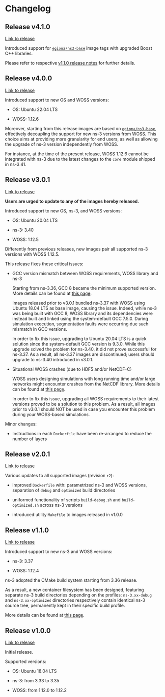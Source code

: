 # Changelog

## Release v4.1.0

[Link to release][v410]

Introduced support for [`egiona/ns3-base`][ns3-base] image tags with upgraded Boost C++ libraries.

Please refer to respective [v1.1.0 release notes][ns3-base-v110] for further details.

## Release v4.0.0

[Link to release][v400]

Introduced support to new OS and WOSS versions:

- OS: Ubuntu 22.04 LTS

- WOSS: 1.12.6

Moreover, starting from this release images are based on [`egiona/ns3-base`][ns3-base], effectively decoupling the support for new ns-3 versions from WOSS.
This choice aims at providing more granularity for end users, as well as allowing the upgrade of ns-3 version independently from WOSS.

For instance, at the time of the present release, WOSS 1.12.6 cannot be integrated with ns-3 due to the latest changes to the `core` module shipped in ns-3.41.

## Release v3.0.1

[Link to release][v301]

**Users are urged to update to any of the images hereby released.**

Introduced support to new OS, ns-3, and WOSS versions:

- OS: Ubuntu 20.04 LTS

- ns-3: 3.40

- WOSS: 1.12.5

Differently from previous releases, new images pair all supported ns-3 versions with WOSS 1.12.5.

This release fixes these critical issues:

- GCC version mismatch between WOSS requirements, WOSS library and ns-3

    Starting from ns-3.36, GCC 8 became the minimum supported version.
    More details can be found at [this page][gcc-8-issue]. 
    
    Images released prior to v3.0.1 bundled ns-3.37 with WOSS using Ubuntu 18.04 LTS as base image, causing the issue.
    Indeed, while ns-3 was being built with GCC 8, WOSS library and its dependencies were instead built and linked using the system-default GCC 7.5.0.
    During simulation execution, segmentation faults were occurring due such mismatch in GCC versions.

    In order to fix this issue, upgrading to Ubuntu 20.04 LTS is a quick solution since the system-default GCC version is 9.3.0.
    While this upgrade solved the problem for ns-3.40, it did not prove successful for ns-3.37.
    As a result, all ns-3.37 images are discontinued; users should upgrade to ns-3.40 introduced in v3.0.1.

- Situational WOSS crashes (due to HDF5 and/or NetCDF-C)

    WOSS users designing simulations with long running time and/or large networks might encounter crashes from the NetCDF library.
    More details can be found at [this page][woss-netcdf-crash].

    In order to fix this issue, upgrading all WOSS requirements to their latest versions proved to be a solution to this problem.
    As a result, all images prior to v3.0.1 should NOT be used in case you encounter this problem during your WOSS-based simulations.

Minor changes:

- Instructions in each `Dockerfile` have been re-arranged to reduce the number of layers

## Release v2.0.1

[Link to release][v201]

Various updates to all supported images (revision `r2`):

- improved `Dockerfile` with: parametrized ns-3 and WOSS versions, separation of `debug` and `optimized` build directories

- uniformed functionality of scripts `build-debug.sh` and `build-optimized.sh` across ns-3 versions

- introduced utility `Makefile` to images released in v1.0.0

## Release v1.1.0

[Link to release][v110]

Introduced support to new ns-3 and WOSS versions:

- ns-3: 3.37

- WOSS: 1.12.4

ns-3 adopted the CMake build system starting from 3.36 release.

As a result, a new container filesystem has been designed, featuring separate ns-3 build directories depending on the profiles: `ns-3.xx-debug` and `ns-3.xx-optimized` directories respectively contain identical ns-3 source tree, permanently kept in their specific build profile.

More details can be found at [this page][ns3-cmake].

## Release v1.0.0

[Link to release][v100]

Initial release.

Supported versions:

- OS: Ubuntu 18.04 LTS

- ns-3: from 3.33 to 3.35

- WOSS: from 1.12.0 to 1.12.2



<!--- Releases --->
[v100]: https://github.com/SENSES-Lab-Sapienza/ns3-woss-docker/releases/tag/v1.0.0
[v110]: https://github.com/SENSES-Lab-Sapienza/ns3-woss-docker/releases/tag/v1.1.0
[v201]: https://github.com/SENSES-Lab-Sapienza/ns3-woss-docker/releases/tag/v2.0.1
[v301]: https://github.com/SENSES-Lab-Sapienza/ns3-woss-docker/releases/tag/v3.0.1
[v400]: https://github.com/emanuelegiona/ns3-woss-docker/releases/tag/v4.0.0
[v410]: https://github.com/emanuelegiona/ns3-woss-docker/releases/tag/v4.1.0

<!--- v1.1.0 --->
[ns3-cmake]: https://www.nsnam.org/docs/manual/html/working-with-cmake.html

<!--- v3.0.1 --->
[gcc-8-issue]: https://gitlab.com/nsnam/ns-3-dev/-/blob/ns-3.36/RELEASE_NOTES.md#release-336
[woss-netcdf-crash]: https://github.com/MetalKnight/woss-ns3/issues/43#event-10588536371

<!-- v4.0.0 -->
[ns3-base]: https://github.com/emanuelegiona/ns3-base-docker/

<!-- v4.1.0 -->
[ns3-base-v110]: https://github.com/emanuelegiona/ns3-base-docker/blob/boosted/CHANGELOG.md#release-v110
